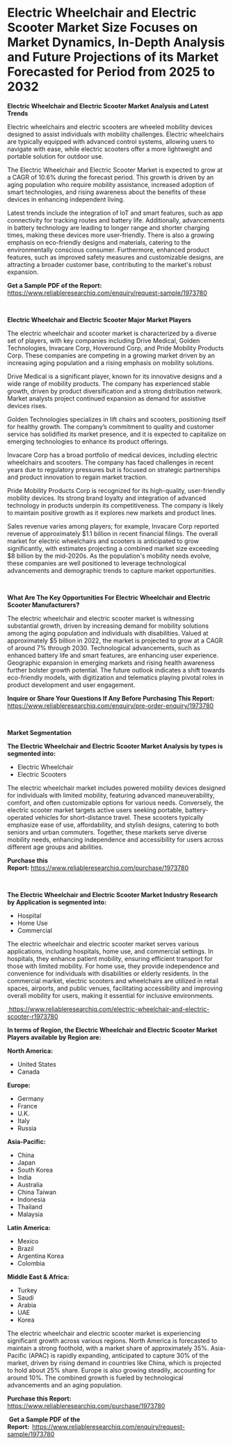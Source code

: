 <p><h1>Electric Wheelchair and Electric Scooter Market Size Focuses on Market Dynamics, In-Depth Analysis and Future Projections of its Market Forecasted for Period from 2025 to 2032</h1></p><p><strong>Electric Wheelchair and Electric Scooter Market Analysis and Latest Trends</strong></p>
<p><p>Electric wheelchairs and electric scooters are wheeled mobility devices designed to assist individuals with mobility challenges. Electric wheelchairs are typically equipped with advanced control systems, allowing users to navigate with ease, while electric scooters offer a more lightweight and portable solution for outdoor use. </p><p>The Electric Wheelchair and Electric Scooter Market is expected to grow at a CAGR of 10.6% during the forecast period. This growth is driven by an aging population who require mobility assistance, increased adoption of smart technologies, and rising awareness about the benefits of these devices in enhancing independent living. </p><p>Latest trends include the integration of IoT and smart features, such as app connectivity for tracking routes and battery life. Additionally, advancements in battery technology are leading to longer range and shorter charging times, making these devices more user-friendly. There is also a growing emphasis on eco-friendly designs and materials, catering to the environmentally conscious consumer. Furthermore, enhanced product features, such as improved safety measures and customizable designs, are attracting a broader customer base, contributing to the market's robust expansion.</p></p>
<p><strong>Get a Sample PDF of the Report:&nbsp;</strong> <a href="https://www.reliableresearchiq.com/enquiry/request-sample/1973780?utm_campaign=3525&utm_medium=2&utm_source=Github&utm_content=ia&utm_term=12042025&utm_id=electric-wheelchair-and-electric-scooter">https://www.reliableresearchiq.com/enquiry/request-sample/1973780</a></p>
<p>&nbsp;</p>
<p><strong>Electric Wheelchair and Electric Scooter Major Market Players</strong></p>
<p><p>The electric wheelchair and scooter market is characterized by a diverse set of players, with key companies including Drive Medical, Golden Technologies, Invacare Corp, Hoveround Corp, and Pride Mobility Products Corp. These companies are competing in a growing market driven by an increasing aging population and a rising emphasis on mobility solutions.</p><p>Drive Medical is a significant player, known for its innovative designs and a wide range of mobility products. The company has experienced stable growth, driven by product diversification and a strong distribution network. Market analysts project continued expansion as demand for assistive devices rises.</p><p>Golden Technologies specializes in lift chairs and scooters, positioning itself for healthy growth. The company’s commitment to quality and customer service has solidified its market presence, and it is expected to capitalize on emerging technologies to enhance its product offerings.</p><p>Invacare Corp has a broad portfolio of medical devices, including electric wheelchairs and scooters. The company has faced challenges in recent years due to regulatory pressures but is focused on strategic partnerships and product innovation to regain market traction.</p><p>Pride Mobility Products Corp is recognized for its high-quality, user-friendly mobility devices. Its strong brand loyalty and integration of advanced technology in products underpin its competitiveness. The company is likely to maintain positive growth as it explores new markets and product lines.</p><p>Sales revenue varies among players; for example, Invacare Corp reported revenue of approximately $1.1 billion in recent financial filings. The overall market for electric wheelchairs and scooters is anticipated to grow significantly, with estimates projecting a combined market size exceeding $8 billion by the mid-2020s. As the population's mobility needs evolve, these companies are well positioned to leverage technological advancements and demographic trends to capture market opportunities.</p></p>
<p>&nbsp;</p>
<p><strong>What Are The Key Opportunities For Electric Wheelchair and Electric Scooter Manufacturers?</strong></p>
<p><p>The electric wheelchair and electric scooter market is witnessing substantial growth, driven by increasing demand for mobility solutions among the aging population and individuals with disabilities. Valued at approximately $5 billion in 2022, the market is projected to grow at a CAGR of around 7% through 2030. Technological advancements, such as enhanced battery life and smart features, are enhancing user experience. Geographic expansion in emerging markets and rising health awareness further bolster growth potential. The future outlook indicates a shift towards eco-friendly models, with digitization and telematics playing pivotal roles in product development and user engagement.</p></p>
<p><strong>Inquire or Share Your Questions If Any Before Purchasing This Report:</strong> <a href="https://www.reliableresearchiq.com/enquiry/pre-order-enquiry/1973780?utm_campaign=3525&utm_medium=2&utm_source=Github&utm_content=ia&utm_term=12042025&utm_id=electric-wheelchair-and-electric-scooter">https://www.reliableresearchiq.com/enquiry/pre-order-enquiry/1973780</a></p>
<p>&nbsp;</p>
<p><strong>Market Segmentation</strong></p>
<p><strong>The Electric Wheelchair and Electric Scooter Market Analysis by types is segmented into:</strong></p>
<p><ul><li>Electric Wheelchair</li><li>Electric Scooters</li></ul></p>
<p><p>The electric wheelchair market includes powered mobility devices designed for individuals with limited mobility, featuring advanced maneuverability, comfort, and often customizable options for various needs. Conversely, the electric scooter market targets active users seeking portable, battery-operated vehicles for short-distance travel. These scooters typically emphasize ease of use, affordability, and stylish designs, catering to both seniors and urban commuters. Together, these markets serve diverse mobility needs, enhancing independence and accessibility for users across different age groups and abilities.</p></p>
<p><strong>Purchase this Report:&nbsp;</strong><a href="https://www.reliableresearchiq.com/purchase/1973780?utm_campaign=3525&utm_medium=2&utm_source=Github&utm_content=ia&utm_term=12042025&utm_id=electric-wheelchair-and-electric-scooter">https://www.reliableresearchiq.com/purchase/1973780</a></p>
<p>&nbsp;</p>
<p><strong>The Electric Wheelchair and Electric Scooter Market Industry Research by Application is segmented into:</strong></p>
<p><ul><li>Hospital</li><li>Home Use</li><li>Commercial</li></ul></p>
<p><p>The electric wheelchair and electric scooter market serves various applications, including hospitals, home use, and commercial settings. In hospitals, they enhance patient mobility, ensuring efficient transport for those with limited mobility. For home use, they provide independence and convenience for individuals with disabilities or elderly residents. In the commercial market, electric scooters and wheelchairs are utilized in retail spaces, airports, and public venues, facilitating accessibility and improving overall mobility for users, making it essential for inclusive environments.</p></p>
<p><a href="https://www.reliableresearchiq.com/electric-wheelchair-and-electric-scooter-r1973780?utm_campaign=3525&utm_medium=2&utm_source=Github&utm_content=ia&utm_term=12042025&utm_id=electric-wheelchair-and-electric-scooter">&nbsp;https://www.reliableresearchiq.com/electric-wheelchair-and-electric-scooter-r1973780</a></p>
<p><strong>In terms of Region, the Electric Wheelchair and Electric Scooter Market Players available by Region are:</strong></p>
<p>
    <p> <strong> North America: </strong>
        <ul>
            <li>United States</li>
            <li>Canada</li>
        </ul>
        </p> 
    <p> <strong> Europe: </strong>
        <ul>
            <li>Germany</li>
            <li>France</li>
            <li>U.K.</li>
            <li>Italy</li>
            <li>Russia</li>
        </ul>
        </p> 
    <p> <strong> Asia-Pacific: </strong>
        <ul>
            <li>China</li>
            <li>Japan</li>
            <li>South Korea</li>
            <li>India</li>
            <li>Australia</li>
            <li>China Taiwan</li>
            <li>Indonesia</li>
            <li>Thailand</li>
            <li>Malaysia</li>
        </ul>
        </p> 
    <p> <strong> Latin America: </strong>
        <ul>
            <li>Mexico</li>
            <li>Brazil</li>
            <li>Argentina Korea</li>
            <li>Colombia</li>
        </ul>
        </p> 
    <p> <strong> Middle East & Africa: </strong>
        <ul>
            <li>Turkey</li>
            <li>Saudi</li>
            <li>Arabia</li>
            <li>UAE</li>
            <li>Korea</li>
        </ul>
    </p>
    </p>
<p><p>The electric wheelchair and electric scooter market is experiencing significant growth across various regions. North America is forecasted to maintain a strong foothold, with a market share of approximately 35%. Asia-Pacific (APAC) is rapidly expanding, anticipated to capture 30% of the market, driven by rising demand in countries like China, which is projected to hold about 25% share. Europe is also growing steadily, accounting for around 10%. The combined growth is fueled by technological advancements and an aging population.</p></p>
<p><strong>Purchase this Report: </strong><a href="https://www.reliableresearchiq.com/purchase/1973780?utm_campaign=3525&utm_medium=2&utm_source=Github&utm_content=ia&utm_term=12042025&utm_id=electric-wheelchair-and-electric-scooter">https://www.reliableresearchiq.com/purchase/1973780</a></p>
<p>&nbsp;<strong>Get a Sample PDF of the Report:&nbsp;&nbsp;</strong><a href="https://www.reliableresearchiq.com/enquiry/request-sample/1973780?utm_campaign=3525&utm_medium=2&utm_source=Github&utm_content=ia&utm_term=12042025&utm_id=electric-wheelchair-and-electric-scooter">https://www.reliableresearchiq.com/enquiry/request-sample/1973780</a></p>
<p><strong></strong></p>
<p><p></p><p></p><p></p></p>